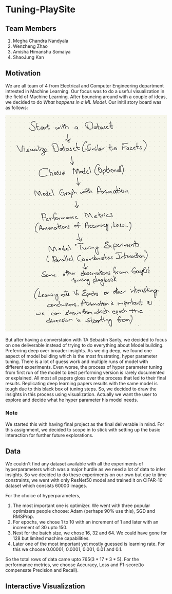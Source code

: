# Tuning-PlaySite
## Team Members
1. Megha Chandra Nandyala
2. Wenzheng Zhao
3. Amisha Himanshu Somaiya
4. ShaoJung Kan
## Motivation
We are all team of 4 from Electrical and Computer Engineering department intrested in Machine Learning. Our focus was to do a useful visualization in the field of Machine Learning. After bouncing around with a couple of ideas, we decided to do *What happens in a ML Model*. Our initil story board was as follows:

![Story Flow](Images/Storyflow.jpg)

But after having a converstaion with TA Sebastin Santy, we decided to focus on one deliverable instead of trying to do everything about Model building. Preferring deep over broader insights. As we dig deep, we found one aspect of model building which is the most frustrating, hyper parameter tuning. There is a lot of guess work and multiple runs of model with different experiments. Even worse, the process of hyper parameter tuning from first run of the model to best performing version is rarely documented or explained. All most all papers gloss over the process that led to their final results. Replicating deep learning papers results with the same model is tough due to this black box of tuning steps. So, we decided to draw the insights in this process using visualization. Actually we want the user to explore and decide what he hyper parameter his model needs.
### Note
We started this with having final project as the final deliverable in mind. For this assignment, we decided to scope in to stick with setting up the basic interaction for further future explorations.
## Data
We couldn't find any dataset available with all the experiments of hyperparameters which was a major hurdle as we need a lot of data to infer insights. So we decided to do these experiments on our own but due to time constraints, we went with only ResNet50 model and trained it on CIFAR-10 dataset which consists 60000 images. 

For the choice of hyperparameters, 
1. The most important one is optimizer. We went with three popular optimizers people choose: Adam (perhaps 90% use this), SGD and RMSProp. 
2. For epochs, we chose 1 to 10 with an increment of 1 and later with an increment of 30 upto 150. 
3. Next for the batch size, we chose 16, 32 and 64. We could have gone for 128 but limited machine capabilities. 
4. Later one of the most important yet mostly guessed is learning rate. For this we choose 0.00001, 0.0001, 0.001, 0.01 and 0.1. 

So the total rows of data came upto 765($3*17*3*5$). For the performance metrics, we choose Accuracy, Loss and F1-score(to compensate Precision and Recall).
## Interactive Visualization
